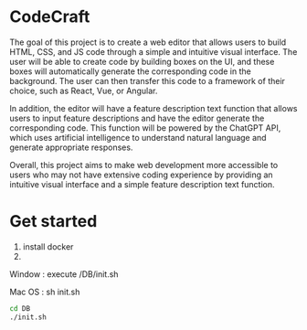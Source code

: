 # CodeCraft

The goal of this project is to create a web editor that allows users to build HTML, CSS, and JS code through a simple and intuitive visual interface. The user will be able to create code by building boxes on the UI, and these boxes will automatically generate the corresponding code in the background. The user can then transfer this code to a framework of their choice, such as React, Vue, or Angular.

In addition, the editor will have a feature description text function that allows users to input feature descriptions and have the editor generate the corresponding code. This function will be powered by the ChatGPT API, which uses artificial intelligence to understand natural language and generate appropriate responses.

Overall, this project aims to make web development more accessible to users who may not have extensive coding experience by providing an intuitive visual interface and a simple feature description text function.

# Get started

1. install docker
2. 

Window : execute /DB/init.sh

Mac OS : sh init.sh
```sh
cd DB
./init.sh
```
